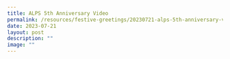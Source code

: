 ```yaml
---
title: ALPS 5th Anniversary Video
permalink: /resources/festive-greetings/20230721-alps-5th-anniversary-video/
date: 2023-07-21
layout: post
description: ""
image: ""
---
```

